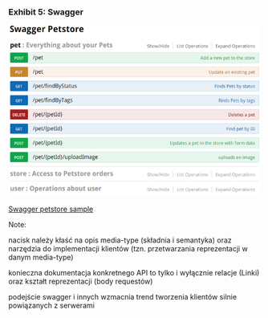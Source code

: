 ### Exhibit 5: Swagger

![petstore screenshot](/hateoas/img/swagger.png)

<!-- .element class="attribution" -->
[Swagger petstore sample](http://petstore.swagger.io/)

Note:

nacisk należy kłaść na opis media-type (składnia i semantyka) oraz narzędzia do implementacji klientów (tzn. przetwarzania reprezentacji w danym media-type)

konieczna dokumentacja konkretnego API to tylko i wyłącznie relacje (Linki) oraz kształt reprezentacji (body requestów)

podejście swagger i innych wzmacnia trend tworzenia klientów silnie powiązanych z serwerami
